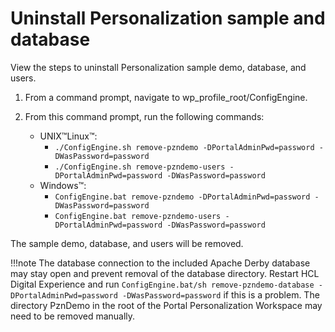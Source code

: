 # Uninstall Personalization sample and database

View the steps to uninstall Personalization sample demo, database, and users.

1.  From a command prompt, navigate to wp_profile_root/ConfigEngine.

2.  From this command prompt, run the following commands:

    -   UNIX™Linux™:
        -   `./ConfigEngine.sh remove-pzndemo -DPortalAdminPwd=password -DWasPassword=password`
        -   `./ConfigEngine.sh remove-pzndemo-users -DPortalAdminPwd=password -DWasPassword=password`
    -   Windows™:
        -   `ConfigEngine.bat remove-pzndemo -DPortalAdminPwd=password -DWasPassword=password`
        -   `ConfigEngine.bat remove-pzndemo-users -DPortalAdminPwd=password -DWasPassword=password`

The sample demo, database, and users will be removed.

!!!note
    The database connection to the included Apache Derby database may stay open and prevent removal of the database directory. Restart HCL Digital Experience and run `ConfigEngine.bat/sh remove-pzndemo-database -DPortalAdminPwd=password -DWasPassword=password` if this is a problem. The directory PznDemo in the root of the Portal Personalization Workspace may need to be removed manually.


